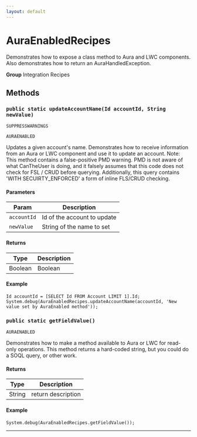 ```yaml
---
layout: default
---
```

# AuraEnabledRecipes

Demonstrates how to expose a class method to Aura and LWC
components. Also demonstrates how to return an AuraHandledException.


**Group** Integration Recipes

## Methods
### `public static updateAccountName(Id accountId, String newValue)`

`SUPPRESSWARNINGS`

`AURAENABLED`

Updates a given account's name. Demonstrates how to receive information from an Aura or LWC component and use it to update an account. Note: This method contains a false-positive PMD warning. PMD is not aware of what CanTheUser is doing, and it falsely assumes that this code does not check for FSL / CRUD before querying. Additionally, this query contains 'WITH SECUIRTY_ENFORCED' a form of inline FLS/CRUD checking.

#### Parameters

|Param|Description|
|---|---|
|`accountId`|Id of the account to update|
|`newValue`|String of the name to set|

#### Returns

|Type|Description|
|---|---|
|Boolean|Boolean|

#### Example
```apex
Id accountId = [SELECT Id FROM Account LIMIT 1].Id;
System.debug(AuraEnabledRecipes.updateAccountName(accountId, 'New value set by AuraEnabled method'));
```


### `public static getFieldValue()`

`AURAENABLED`

Demonstrates how to make a method available to Aura or LWC for read-only operations. This method returns a hard-coded string, but you could do a SOQL query, or other work.

#### Returns

|Type|Description|
|---|---|
|String|return description|

#### Example
```apex
System.debug(AuraEnabledRecipes.getFieldValue());
```


---
